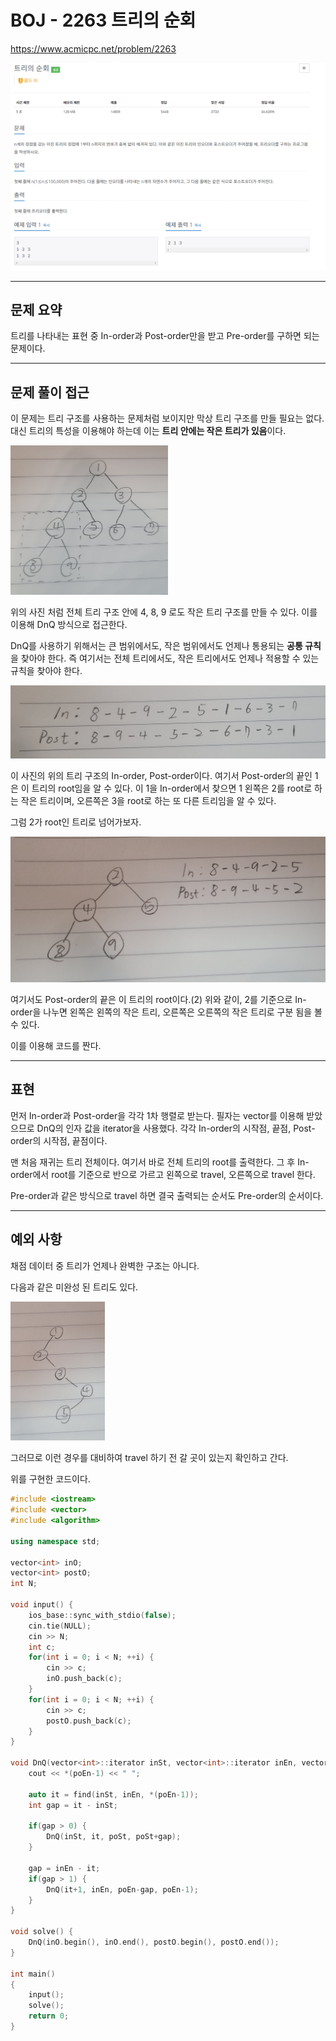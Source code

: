 # BOJ - 2263 트리의 순회

<https://www.acmicpc.net/problem/2263>

![Problem1](https://github.com/PNU-PULSE/2021-Fall/blob/main/Divide_and_Conquer/BOJ_2263/1.png)

------------
## 문제 요약

트리를 나타내는 표현 중 In-order과 Post-order만을 받고
Pre-order를 구하면 되는 문제이다.

------------------
## 문제 풀이 접근

이 문제는 트리 구조를 사용하는 문제처럼 보이지만 막상 트리 구조를 만들 필요는 없다.
대신 트리의 특성을 이용해야 하는데 이는 **트리 안에는 작은 트리가 있음**이다.

<img src="/Divide_and_Conquer/BOJ_2263/2.jpg" width="50%" height="50%" title="풀이_트리구조" alt="image2"></img>

위의 사진 처럼 전체 트리 구조 안에 4, 8, 9 로도 작은 트리 구조를 만들 수 있다.
이를 이용해 DnQ 방식으로 접근한다.

DnQ를 사용하기 위해서는 큰 범위에서도, 작은 범위에서도 언제나 통용되는 **공통 규칙**을 찾아야 한다.
즉 여기서는 전체 트리에서도, 작은 트리에서도 언제나 적용할 수 있는 규칙을 찾아야 한다.

<img src="/Divide_and_Conquer/BOJ_2263/3.jpg" title="풀이_order들1" alt="image3"></img>

이 사진의 위의 트리 구조의 In-order, Post-order이다. 여기서 Post-order의 끝인 1은 이 트리의 root임을 알 수 있다.
이 1을 In-order에서 찾으면 1 왼쪽은 2를 root로 하는 작은 트리이며, 오른쪽은 3을 root로 하는 또 다른 트리임을 알 수 있다.

그럼 2가 root인 트리로 넘어가보자.

<img src="/Divide_and_Conquer/BOJ_2263/4.jpg" title="풀이_order들1" alt="image4"></img>

여기서도 Post-order의 끝은 이 트리의 root이다.(2)
위와 같이, 2를 기준으로 In-order을 나누면 왼쪽은 왼쪽의 작은 트리, 오른쪽은 오른쪽의 작은 트리로 구분 됨을 볼 수 있다.

이를 이용해 코드를 짠다.

------------------
## 표현

먼저 In-order과 Post-order을 각각 1차 행렬로 받는다. 
필자는 vector를 이용해 받았으므로 DnQ의 인자 값을 iterator을 사용했다.
각각 In-order의 시작점, 끝점, Post-order의 시작점, 끝점이다.

맨 처음 재귀는 트리 전체이다. 여기서 바로 전체 트리의 root를 출력한다.
그 후 In-order에서 root를 기준으로 반으로 가르고 왼쪽으로 travel, 오른쪽으로 travel 한다.

Pre-order과 같은 방식으로 travel 하면 결국 출력되는 순서도 Pre-order의 순서이다.

------------------
## 예외 사항

채점 데이터 중 트리가 언제나 완벽한 구조는 아니다.

다음과 같은 미완성 된 트리도 있다.

<img src="/Divide_and_Conquer/BOJ_2263/5.jpg"  width="30%" height="30%" title="이상한거" alt="image5"></img>

그러므로 이런 경우를 대비하여 travel 하기 전 갈 곳이 있는지 확인하고 간다.

위를 구현한 코드이다.
```c++
#include <iostream>
#include <vector>
#include <algorithm>

using namespace std;

vector<int> inO;
vector<int> postO;
int N;

void input() {
    ios_base::sync_with_stdio(false);
    cin.tie(NULL);
    cin >> N;
    int c;
    for(int i = 0; i < N; ++i) {
        cin >> c;
        inO.push_back(c);
    }
    for(int i = 0; i < N; ++i) {
        cin >> c;
        postO.push_back(c);
    }
}

void DnQ(vector<int>::iterator inSt, vector<int>::iterator inEn, vector<int>::iterator poSt, vector<int>::iterator poEn) {
    cout << *(poEn-1) << " ";

    auto it = find(inSt, inEn, *(poEn-1));
    int gap = it - inSt;

    if(gap > 0) {
        DnQ(inSt, it, poSt, poSt+gap);
    }

    gap = inEn - it;
    if(gap > 1) {
        DnQ(it+1, inEn, poEn-gap, poEn-1);
    }
}

void solve() {
    DnQ(inO.begin(), inO.end(), postO.begin(), postO.end());
}

int main()
{
    input();
    solve();
    return 0;
}
```
